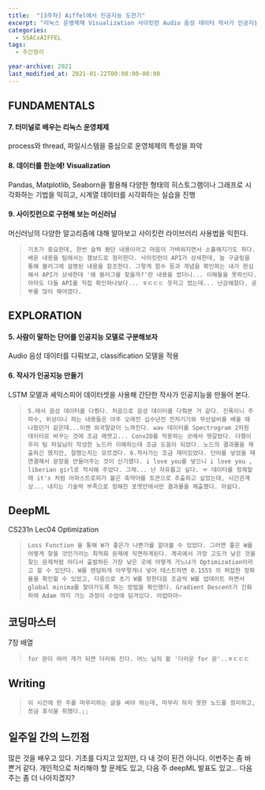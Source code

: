 ```yaml
---
title:  "[3주차] Aiffel에서 인공지능 도전기"
excerpt: "리눅스 운영체제 Visualization 사이킷런 Audio 음성 데이터 작사가 인공지능 Optimization 문자열 조작"
categories:
  - SSACxAIFFEL
tags:
  - 주간정리

year-archive: 2021
last_modified_at: 2021-01-22T00:00:00-00:00
---
```


## FUNDAMENTALS
#### 7. 터미널로 배우는 리눅스 운영체제   
process와 thread, 파일시스템을 중심으로 운영체제의 특성을 파악
#### 8. 데이터를 한눈에! Visualization
Pandas, Matplotlib, Seaborn을 활용해 다양한 형태의 히스토그램이나 그래프로 시각화하는 기법을 익히고, 시계열 데이터를 시각화하는 실습을 진행
#### 9. 사이킷런으로 구현해 보는 머신러닝
머신러닝의 다양한 알고리즘에 대해 알아보고 사이킷런 라이브러리 사용법을 익힌다.
> ``기초가 중요한데, 한번 슬쩍 봤던 내용이라고 마음이 가벼워지면서 소홀해지기도 하다.
 배운 내용을 팀에서는 잼보드로 정리한다. 사이킷런이 API가 상세한데, 늘 구글링을 통해 블러그에 설명된 내용을 참조한다.
 그렇게 함수 등과 개념을 확인하는 내가 한심해서 API가 상세한데 '왜 블러그를 찾을까?'란 내용을 썼더니... 이해들을 못하신다.
 아마도 다들 API를 직접 확인하나보다... ㅎㄷㄷㄷ 웃자고 썼는데... 난감해졌다. 공부를 많이 해야겠다. ``

## EXPLORATION  
#### 5. 사람이 말하는 단어를 인공지능 모델로 구분해보자
Audio 음성 데이터를 다뤄보고, classification 모델을 적용
#### 6. 작사가 인공지능 만들기
LSTM 모델과 셰익스피어 데이터셋을 사용해 간단한 작사가 인공지능을 만들어 본다.
> ``5.에서 음성 데이터를 다뤘다. 처음으로 음성 데이터를 다뤄본 거 같다. 진폭이니 주파수, 위상이니 하는 내용들은
아주 오래전 십수년전 전자기기와 무선설비를 배울 때 나왔던거 같은데...이젠 외국말같이 느껴진다.
wav 데이터를 Spectrogram 2차원 데이터로 바꾸는 것에 조금 헤맷고... Conv2D를 적용하는 곳에서 헷갈렸다.
다행이 우리 팀 퍼실님이 작성한 노드라 이해하는데 조금 도움이 되었다. 노드의 결과물을 제출하긴 했지만, 잘했는지는 모르겠다.
6.작사가는 조금 재미있었다. 단어를 넣었을 때 연결해서 문장을 만들어주는 것이 신기했다.
i love you를 넣으니 i love you , liberian girl로 작사해 주었다. 그래... 난 자유롭고 싶다. ㅠ
데이터를 정제할 때 it's 처럼 어파스트로피가 붙은 축약어를 토큰으로 추출하고 싶었는데, 시간관계상... 내지는 기술력 부족으로
정해진 포멧안에서만 결과물을 제출했다. 아쉽다.``

## DeepML   
CS231n Lec04 Optimization
> ``Loss Function 을 통해 W가 좋은가 나쁜가를 알아볼 수 있었다. 그러면 좋은 W를 어떻게 찾을 것인가라는 최적화 문제에 직면하게된다.
계곡에서 가장 고도가 낮은 것을 찾는 문제처럼 어디서 출발하든 가장 낮은 곳에 어떻게 가느냐가 Optimization이라고 할 수 있단다.
W를 랜덤하게 아무렇게나 넣어 테스트하면 0.1555 의 허접한 정확율을 확인할 수 있었고,
다음으로 초기 W를 정한다음 조금씩 W를 업데이트 하면서 global minima를 찾아가도록 하는 방법을 확인했다.
Gradient Descent가 진화하여 Adam 까지 가는 과정이 수업에 담겨있다.
어렵따아~``

## 코딩마스터   
7장 배열
> ``for 문이 여러 개가 되면 더러워 진다. 어느 님의 왈 '더러운 for 문'..ㅎㄷㄷㄷ``

## Writing
> ``이 시간에 한 주를 마무리하는 글을 써야 하는데, 마무리 하지 못한 노드를 정리하고, 쪼금 휴식을 취했다.;;``  

## 일주일 간의 느낀점
많은 것을 배우고 있다. 기초를 다지고 있지만, 다 내 것이 된건 아니다. 이번주는 좀 바쁜거 같다.
개인적으로 처리해야 할 문제도 있고, 다음 주 deepML 발표도 있고...
다음 주는 좀 더 나아지겠지?

